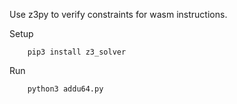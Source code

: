 Use z3py to verify constraints for wasm instructions.

Setup

```
    pip3 install z3_solver
```

Run

```
    python3 addu64.py
```
